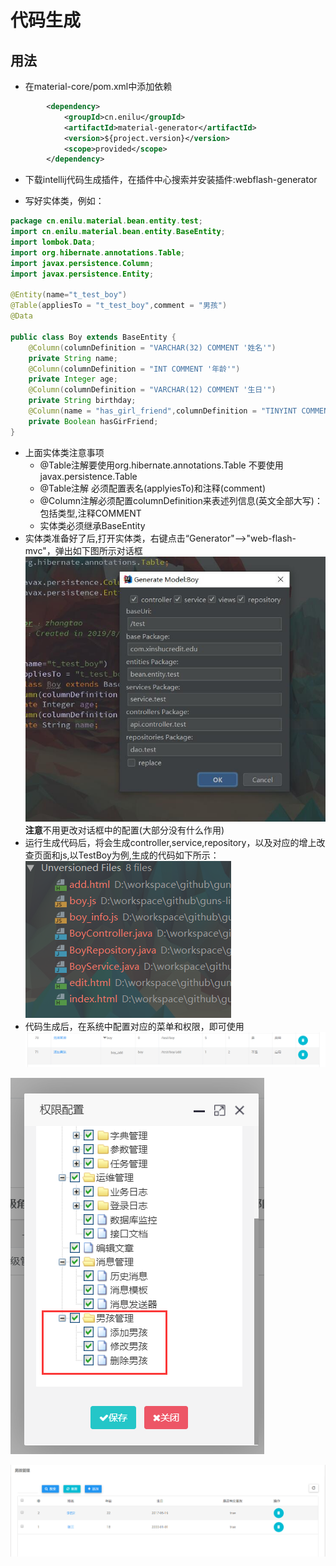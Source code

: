 # 代码生成

## 用法
- 在material-core/pom.xml中添加依赖
```xml
        <dependency>
            <groupId>cn.enilu</groupId>
            <artifactId>material-generator</artifactId>
            <version>${project.version}</version>
            <scope>provided</scope>
        </dependency>
```
- 下载intellij代码生成插件，在插件中心搜索并安装插件:webflash-generator

- 写好实体类，例如：
```java
package cn.enilu.material.bean.entity.test;
import cn.enilu.material.bean.entity.BaseEntity;
import lombok.Data;
import org.hibernate.annotations.Table;
import javax.persistence.Column;
import javax.persistence.Entity;
 
@Entity(name="t_test_boy")
@Table(appliesTo = "t_test_boy",comment = "男孩")
@Data

public class Boy extends BaseEntity {
    @Column(columnDefinition = "VARCHAR(32) COMMENT '姓名'")
    private String name;
    @Column(columnDefinition = "INT COMMENT '年龄'")
    private Integer age;
    @Column(columnDefinition = "VARCHAR(12) COMMENT '生日'")
    private String birthday;
    @Column(name = "has_girl_friend",columnDefinition = "TINYINT COMMENT '是否有女朋友'")
    private Boolean hasGirFriend;
}

``` 
- 上面实体类注意事项
    - @Table注解要使用org.hibernate.annotations.Table 不要使用javax.persistence.Table
    - @Table注解 必须配置表名(applyiesTo)和注释(comment)
    - @Column注解必须配置columnDefinition来表述列信息(英文全部大写)：包括类型,注释COMMENT
    - 实体类必须继承BaseEntity
- 实体类准备好了后,打开实体类，右键点击“Generator"-->"web-flash-mvc"，弹出如下图所示对话框
![code-generator](./doc/code-generate.jpg)    
**注意**不用更改对话框中的配置(大部分没有什么作用)
- 运行生成代码后，将会生成controller,service,repository，以及对应的增上改查页面和js,以TestBoy为例,生成的代码如下所示：
![generate-result](./doc/generate-result.png)
- 代码生成后，在系统中配置对应的菜单和权限，即可使用
![菜单配置](./doc/menu.png)

![权限配置](./doc/role.png)

![功能预览](./doc/boy-list.png)

